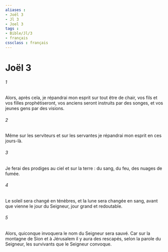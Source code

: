 ```yaml
---
aliases : 
- Joël 3
- Jl 3
- Joel 3
tags : 
- Bible/Jl/3
- français
cssclass : français
---
```


# Joël 3

###### 1
Alors, après cela, je répandrai mon esprit
sur tout être de chair,
vos fils et vos filles prophétiseront,
vos anciens seront instruits par des songes,
et vos jeunes gens par des visions.
###### 2
Même sur les serviteurs et sur les servantes
je répandrai mon esprit en ces jours-là.
###### 3
Je ferai des prodiges au ciel et sur la terre :
du sang, du feu, des nuages de fumée.
###### 4
Le soleil sera changé en ténèbres,
et la lune sera changée en sang,
avant que vienne le jour du Seigneur,
jour grand et redoutable.
###### 5
Alors, quiconque invoquera le nom du Seigneur
sera sauvé.
Car sur la montagne de Sion et à Jérusalem
il y aura des rescapés,
selon la parole du Seigneur,
les survivants que le Seigneur convoque.
